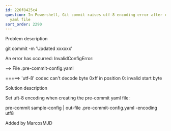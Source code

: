 ```yaml
---
id: 226f8425c4
question: In Powershell, Git commit raises utf-8 encoding error after creating pre-commit
  yaml file
sort_order: 2290
---
```


Problem description

git commit -m 'Updated xxxxxx'

An error has occurred: InvalidConfigError:

==> File .pre-commit-config.yaml

=====> 'utf-8' codec can't decode byte 0xff in position 0: invalid start byte

Solution description

Set uft-8 encoding when creating the pre-commit yaml file:

pre-commit sample-config | out-file .pre-commit-config.yaml -encoding utf8

Added by MarcosMJD


